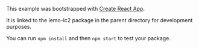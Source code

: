 This example was bootstrapped with [Create React App](https://github.com/facebook/create-react-app).

It is linked to the lemo-lc2 package in the parent directory for development purposes.

You can run `npm install` and then `npm start` to test your package.
